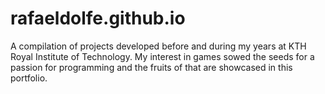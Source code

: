 # rafaeldolfe.github.io
A compilation of projects developed before and during my years at KTH Royal Institute of Technology. My interest in games sowed the seeds for a passion for programming and the fruits of that are showcased in this portfolio.
